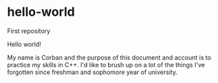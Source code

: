 # hello-world
First repository

Hello world!

My name is Corban and the purpose of this document and account is to practice my skills in C++.  I'd like to brush up on a lot of the things I've forgotten since freshman and sophomore year of university.
